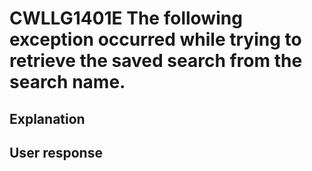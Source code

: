 # CWLLG1401E The following exception occurred while trying to retrieve the saved search from the search name.

## Explanation

## User response